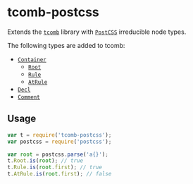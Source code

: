 # tcomb-postcss

Extends the [`tcomb`](https://github.com/gcanti/tcomb) library with [`PostCSS`](https://github.com/postcss/postcss) irreducible node types.

The following types are added to tcomb:
- [`Container`](https://github.com/postcss/postcss/blob/master/lib/container.es6)
  - [`Root`](https://github.com/postcss/postcss/blob/master/lib/root.es6)
  - [`Rule`](https://github.com/postcss/postcss/blob/master/lib/rule.es6)
  - [`AtRule`](https://github.com/postcss/postcss/blob/master/lib/at-rule.es6)
- [`Decl`](https://github.com/postcss/postcss/blob/master/lib/declaration.es6)
- [`Comment`](https://github.com/postcss/postcss/blob/master/lib/comment.es6)

## Usage

```js
var t = require('tcomb-postcss');
var postcss = require('postcss');

var root = postcss.parse('a{}');
t.Root.is(root); // true
t.Rule.is(root.first); // true
t.AtRule.is(root.first); // false
```

